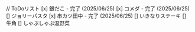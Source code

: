 // ToDoリスト
[x] 銀だこ - 完了 (2025/06/25)
[x] コメダ - 完了 (2025/06/25)
[] ジョリーパスタ
[x] 串カツ田中 - 完了 (2025/06/25)
[] いきなりステーキ
[] 牛角
[] しゃぶしゃぶ温野菜